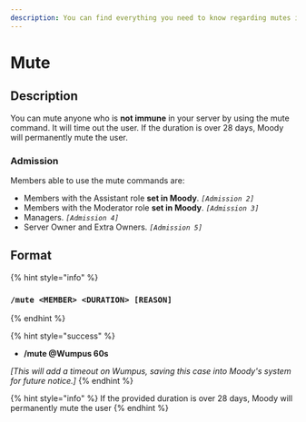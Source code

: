 ```yaml
---
description: You can find everything you need to know regarding mutes in this page!
---
```


# Mute

## Description

You can mute anyone who is **not immune** in your server by using the mute command. It will time out the user. If the duration is over 28 days, Moody will permanently mute the user.

### Admission

Members able to use the mute commands are:

* Members with the Assistant role **set in Moody**. _`[Admission 2]`_
* Members with the Moderator role **set in Moody**. _`[Admission 3]`_
* Managers. _`[Admission 4]`_
* Server Owner and Extra Owners. _`[Admission 5]`_

## Format

{% hint style="info" %}
### `/mute <MEMBER> <DURATION> [REASON]`
{% endhint %}

{% hint style="success" %}
* **/mute @Wumpus 60s**

_\[This will add a timeout on Wumpus, saving this case into Moody's system for future notice.]_
{% endhint %}

{% hint style="info" %}
If the provided duration is over 28 days, Moody will permanently mute the user&#x20;
{% endhint %}
